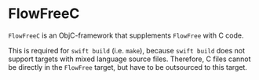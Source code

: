 # FlowFreeC

`FlowFreeC` is an ObjC-framework that supplements `FlowFree` with C code.

This is required for `swift build` (i.e. `make`), because `swift build` does not support targets with mixed language source files. Therefore, C files cannot be directly in the `FlowFree` target, but have to be outsourced to this target.
